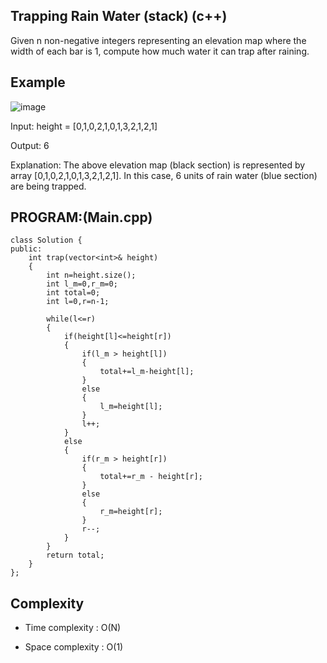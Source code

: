 ## Trapping Rain Water (stack) (c++)
Given n non-negative integers representing an elevation map where the width of each bar is 1, compute how much water it can trap after raining.

## Example
![image](https://github.com/user-attachments/assets/8a5de918-7c89-43a3-b15c-6d16c65ffac6)

Input: height = [0,1,0,2,1,0,1,3,2,1,2,1]

Output: 6

Explanation: The above elevation map (black section) is represented by array [0,1,0,2,1,0,1,3,2,1,2,1]. In this case, 6 units of rain water (blue section) are being trapped.

## PROGRAM:(Main.cpp)
```
class Solution {
public:
    int trap(vector<int>& height) 
    {
        int n=height.size();
        int l_m=0,r_m=0;
        int total=0;
        int l=0,r=n-1;

        while(l<=r)
        {
            if(height[l]<=height[r])
            {
                if(l_m > height[l])
                {
                    total+=l_m-height[l];
                }   
                else
                {
                    l_m=height[l];
                }
                l++;
            }
            else
            {
                if(r_m > height[r])
                {
                    total+=r_m - height[r];
                }
                else
                {
                    r_m=height[r];
                }
                r--;
            }
        }
        return total;
    }
};
```
## Complexity
- Time complexity : O(N)

- Space complexity : O(1)
